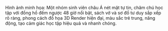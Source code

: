 Hình ảnh minh họa: Một nhóm sinh viên châu Á nét mặt tự tin, chăm chú học tập với đồng hồ đếm ngược 48 giờ nổi bật, sách vở và sơ đồ tư duy sắp xếp rõ ràng, phong cách đồ họa 3D Render hiện đại, màu sắc trẻ trung, năng động, tạo cảm giác học tập hiệu quả và nhanh chóng.